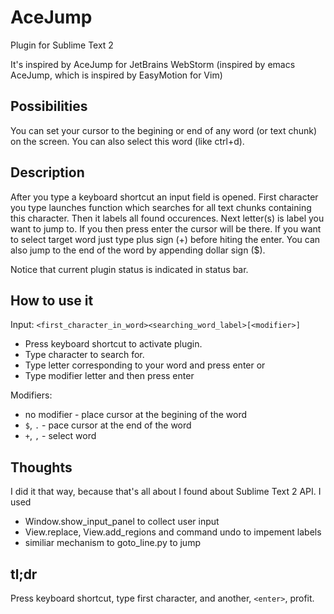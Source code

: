 AceJump
=======

Plugin for Sublime Text 2

It's inspired by AceJump for JetBrains WebStorm (inspired by emacs AceJump, which is inspired by EasyMotion for Vim)

Possibilities
------------

You can set your cursor to the begining or end of any word (or text chunk) on the screen. You can also select this word (like ctrl+d).

Description
---------------------------

After you type a keyboard shortcut an input field is opened. First character you type launches function which searches for all text chunks containing this character. Then it labels all found occurences. Next letter(s) is label you want to jump to. If you then press enter the cursor will be there. If you want to select target word just type plus sign (+) before hiting the enter. You can also jump to the end of the word by appending dollar sign ($).

Notice that current plugin status is indicated in status bar.

How to use it
-------------

Input: `<first_character_in_word><searching_word_label>[<modifier>]`

- Press keyboard shortcut to activate plugin.
- Type character to search for.
- Type letter corresponding to your word and press enter or
- Type modifier letter and then press enter

Modifiers:
- no modifier - place cursor at the begining of the word
- `$`, `.`    - pace cursor at the end of the word
- `+`, `,`    - select word

Thoughts
--------

I did it that way, because that's all about I found about Sublime Text 2 API.
I used
- Window.show_input_panel to collect user input
- View.replace, View.add_regions and command undo to impement labels
- similiar mechanism to goto_line.py to jump

tl;dr
-----

Press keyboard shortcut, type first character, and another, `<enter>`, profit.